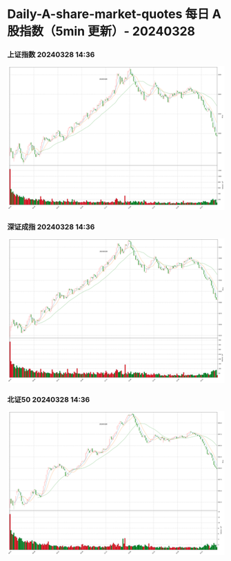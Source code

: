 
# Daily-A-share-market-quotes 每日 A 股指数（5min 更新）- 20240328

### 上证指数 20240328 14:36
![](./fig/2024/3/20240328-sh000001.png)

### 深证成指 20240328 14:36
![](./fig/2024/3/20240328-sz399001.png)

### 北证50 20240328 14:36
![](./fig/2024/3/20240328-bj899050.png)
